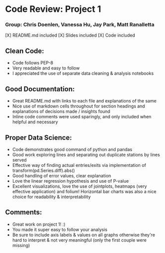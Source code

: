# Code Review: Project 1

### Group: Chris Doenlen, Vanessa Hu, Jay Park, Matt Ranalletta

[X] README.md included
[X] Slides included
[X] Code included

## Clean Code:

- Code follows PEP-8
- Very readable and easy to follow
- I appreciated the use of separate data cleaning & analysis notebooks

## Good Documentation:

- Great README.md with links to each file and explanations of the same
- Nice use of markdown cells throughout for section headings and explanations of decisions made / insights found
- Inline code comments were used sparingly, and only included when helpful and necessary

## Proper Data Science:

- Code demonstrates good command of python and pandas
- Good work exploring lines and separating out duplicate stations by lines served
- Effective way of finding actual entries/exits via implementation of transform(pd.Series.diff).abs()
- Good handling of error values, clear explanation
- Love the linear regression hypothesis and use of P-value
- Excellent visualizations, love the use of jointplots, heatmaps (very effective application) and folium! Horizontal bar charts was also a nice choice for readability & interpretability

## Comments:

- Great work on project 1! :)
- You made it super easy to follow your analysis
- Be sure to include axis labels & values on all graphs otherwise they're hard to interpret & not very meaningful (only the first couple were missing)

